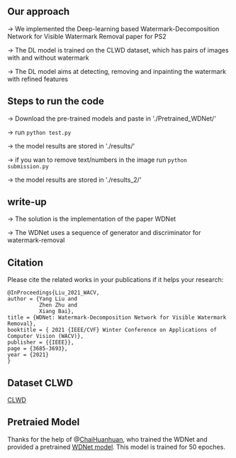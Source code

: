 
## Our approach
-> We implemented the Deep-learning based Watermark-Decomposition Network for Visible Watermark Removal paper for PS2

-> The DL model is trained on the CLWD dataset, which has pairs of images with and without watermark

-> The DL model aims at detecting, removing and inpainting the watermark with refined features

## Steps to run the code
-> Download the pre-trained models and paste in './Pretrained_WDNet/'

-> run ```python test.py```

-> the model results are stored in './results/'

-> if you wan to remove text/numbers in the image run ```python submission.py```

-> the model results are stored in './results_2/'


## write-up
-> The solution is the implementation of the paper WDNet

-> The WDNet uses a sequence of generator and discriminator for watermark-removal

## Citation
Please cite the related works in your publications if it helps your research:
```
@InProceedings{Liu_2021_WACV,
author = {Yang Liu and
          Zhen Zhu and
          Xiang Bai},
title = {WDNet: Watermark-Decomposition Network for Visible Watermark Removal},
booktitle = { 2021 {IEEE/CVF} Winter Conference on Applications of Computer Vision (WACV)},
publisher = {{IEEE}},
page = {3685-3693},
year = {2021}
}
```
## Dataset CLWD
[CLWD](https://drive.google.com/file/d/17y1gkUhIV6rZJg1gMG-gzVMnH27fm4Ij/view?usp=sharing)

## Pretraied Model
Thanks for the help of @[ChaiHuanhuan](https://github.com/ChaiHuanhuan), who trained the WDNet and provided a pretrained [WDNet model](https://drive.google.com/drive/folders/1UYOtWmYZQQmCPMLVrstVxhPYW4Jngo-g?usp=sharing). This model is trained for 50 epoches.

